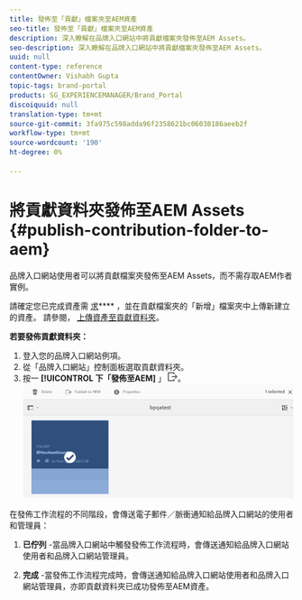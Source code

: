 ```yaml
---
title: 發佈至「貢獻」檔案夾至AEM資產
seo-title: 發佈至「貢獻」檔案夾至AEM資產
description: 深入瞭解在品牌入口網站中將貢獻檔案夾發佈至AEM Assets。
seo-description: 深入瞭解在品牌入口網站中將貢獻檔案夾發佈至AEM Assets。
uuid: null
content-type: reference
contentOwner: Vishabh Gupta
topic-tags: brand-portal
products: SG_EXPERIENCEMANAGER/Brand_Portal
discoiquuid: null
translation-type: tm+mt
source-git-commit: 3fa975c598adda96f2358621bc06038186aeeb2f
workflow-type: tm+mt
source-wordcount: '190'
ht-degree: 0%

---
```



# 將貢獻資料夾發佈至AEM Assets {#publish-contribution-folder-to-aem}

品牌入口網站使用者可以將貢獻檔案夾發佈至AEM Assets，而不需存取AEM作者實例。

請確定您已完成資產需 [求](brand-portal-download-asset-requirements.md)**** ，並在貢獻檔案夾的「新增」檔案夾中上傳新建立的資產。 請參閱， [上傳資產至貢獻資料夾](brand-portal-upload-assets-to-contribution-folder.md)。

**若要發佈貢獻資料夾：**

1. 登入您的品牌入口網站例項。
1. 從「品牌入口網站」控制面板選取貢獻資料夾。
1. 按一 **[!UICONTROL 下「發佈至AEM]** 」 ![](assets/export.png)。
   ![](assets/publish-contribution-folder-to-aem.png)

在發佈工作流程的不同階段，會傳送電子郵件／脈衝通知給品牌入口網站的使用者和管理員：
1. **已佇列** -當品牌入口網站中觸發發佈工作流程時，會傳送通知給品牌入口網站使用者和品牌入口網站管理員。

1. **完成** -當發佈工作流程完成時，會傳送通知給品牌入口網站使用者和品牌入口網站管理員，亦即貢獻資料夾已成功發佈至AEM資產。


